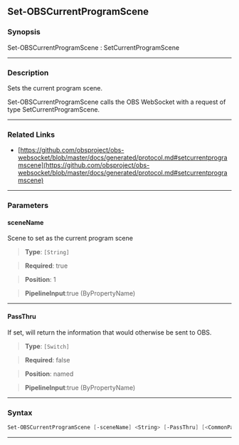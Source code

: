Set-OBSCurrentProgramScene
--------------------------
### Synopsis
Set-OBSCurrentProgramScene : SetCurrentProgramScene

---
### Description

Sets the current program scene.


Set-OBSCurrentProgramScene calls the OBS WebSocket with a request of type SetCurrentProgramScene.

---
### Related Links
* [https://github.com/obsproject/obs-websocket/blob/master/docs/generated/protocol.md#setcurrentprogramscene](https://github.com/obsproject/obs-websocket/blob/master/docs/generated/protocol.md#setcurrentprogramscene)



---
### Parameters
#### **sceneName**

Scene to set as the current program scene



> **Type**: ```[String]```

> **Required**: true

> **Position**: 1

> **PipelineInput**:true (ByPropertyName)



---
#### **PassThru**

If set, will return the information that would otherwise be sent to OBS.



> **Type**: ```[Switch]```

> **Required**: false

> **Position**: named

> **PipelineInput**:true (ByPropertyName)



---
### Syntax
```PowerShell
Set-OBSCurrentProgramScene [-sceneName] <String> [-PassThru] [<CommonParameters>]
```
---
